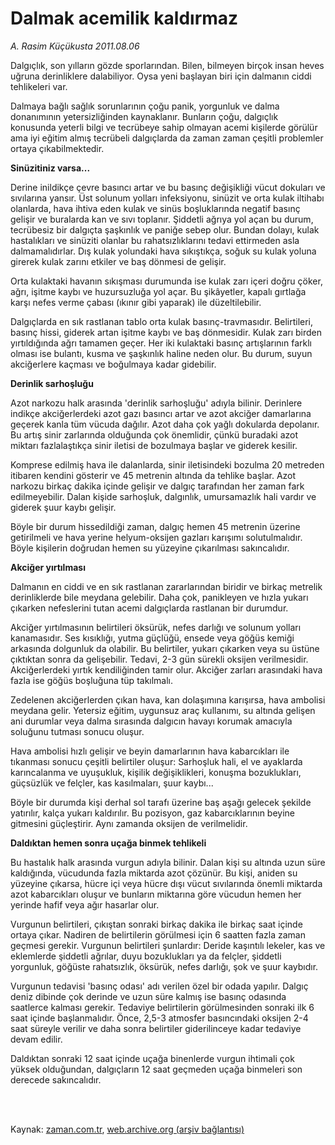 # Dalmak acemilik kaldırmaz

*A. Rasim Küçükusta 2011.08.06*

<td class="columnist-detail">
<p>Dalgıçlık, son yılların gözde sporlarından. Bilen, bilmeyen birçok insan heves uğruna derinliklere dalabiliyor. Oysa yeni başlayan biri için dalmanın ciddi tehlikeleri var.</p>
<p>
<div id="haberMetinDiv">
<p>Dalmaya bağlı sağlık sorunlarının çoğu panik, yorgunluk ve dalma donanımının yetersizliğinden kaynaklanır. Bunların çoğu, dalgıçlık konusunda yeterli bilgi ve tecrübeye sahip olmayan acemi kişilerde görülür ama iyi eğitim almış tecrübeli dalgıçlarda da zaman zaman çeşitli problemler ortaya çıkabilmektedir. 
<p><b>Sinüzitiniz varsa...</b>
<p>Derine inildikçe çevre basıncı artar ve bu basınç değişikliği vücut dokuları ve sıvılarına yansır. Üst solunum yolları infeksiyonu, sinüzit ve orta kulak iltihabı olanlarda, hava ihtiva eden kulak ve sinüs boşluklarında negatif basınç gelişir ve buralarda kan ve sıvı toplanır. Şiddetli ağrıya yol açan bu durum, tecrübesiz bir dalgıçta şaşkınlık ve paniğe sebep olur. Bundan dolayı, kulak hastalıkları ve sinüziti olanlar bu rahatsızlıklarını tedavi ettirmeden asla dalmamalıdırlar. Dış kulak yolundaki hava sıkıştıkça, soğuk su kulak yoluna girerek kulak zarını etkiler ve baş dönmesi de gelişir.
<p>Orta kulaktaki havanın sıkışması durumunda ise kulak zarı içeri doğru çöker, ağrı, işitme kaybı ve huzursuzluğa yol açar. Bu şikâyetler, kapalı gırtlağa karşı nefes verme çabası (ıkınır gibi yaparak) ile düzeltilebilir.
<p>Dalgıçlarda en sık rastlanan tablo orta kulak basınç-travmasıdır. Belirtileri, basınç hissi, giderek artan işitme kaybı ve baş dönmesidir. Kulak zarı birden yırtıldığında ağrı tamamen geçer. Her iki kulaktaki basınç artışlarının farklı olması ise bulantı, kusma ve şaşkınlık haline neden olur. Bu durum, suyun akciğerlere kaçması ve boğulmaya kadar gidebilir.
<p><b>Derinlik sarhoşluğu</b>
<p>Azot narkozu halk arasında 'derinlik sarhoşluğu' adıyla bilinir. Derinlere indikçe akciğerlerdeki azot gazı basıncı artar ve azot akciğer damarlarına geçerek kanla tüm vücuda dağılır. Azot daha çok yağlı dokularda depolanır. Bu artış sinir zarlarında olduğunda çok önemlidir, çünkü buradaki azot miktarı fazlalaştıkça sinir iletisi de bozulmaya başlar ve giderek kesilir.
<p>Komprese edilmiş hava ile dalanlarda, sinir iletisindeki bozulma 20 metreden itibaren kendini gösterir ve 45 metrenin altında da tehlike başlar. Azot narkozu birkaç dakika içinde gelişir ve dalgıç tarafından her zaman fark edilmeyebilir. Dalan kişide sarhoşluk, dalgınlık, umursamazlık hali vardır ve giderek şuur kaybı gelişir.
<p>Böyle bir durum hissedildiği zaman, dalgıç hemen 45 metrenin üzerine getirilmeli ve hava yerine helyum-oksijen gazları karışımı solutulmalıdır. Böyle kişilerin doğrudan hemen su yüzeyine çıkarılması sakıncalıdır.
<p><b>Akciğer yırtılması</b>
<p>Dalmanın en ciddi ve en sık rastlanan zararlarından biridir ve birkaç metrelik derinliklerde bile meydana gelebilir. Daha çok, panikleyen ve hızla yukarı çıkarken nefeslerini tutan acemi dalgıçlarda rastlanan bir durumdur.
<p>Akciğer yırtılmasının belirtileri öksürük, nefes darlığı ve solunum yolları kanamasıdır. Ses kısıklığı, yutma güçlüğü, ensede veya göğüs kemiği arkasında dolgunluk da olabilir. Bu belirtiler, yukarı çıkarken veya su üstüne çıktıktan sonra da gelişebilir. Tedavi, 2-3 gün sürekli oksijen verilmesidir. Akciğerlerdeki yırtık kendiliğinden tamir olur. Akciğer zarları arasındaki hava fazla ise göğüs boşluğuna tüp takılmalı.
<p>Zedelenen akciğerlerden çıkan hava, kan dolaşımına karışırsa, hava ambolisi meydana gelir. Yetersiz eğitim, uygunsuz araç kullanımı, su altında gelişen ani durumlar veya dalma sırasında dalgıcın havayı korumak amacıyla soluğunu tutması sonucu oluşur.
<p>Hava ambolisi hızlı gelişir ve beyin damarlarının hava kabarcıkları ile tıkanması sonucu çeşitli belirtiler oluşur: Sarhoşluk hali, el ve ayaklarda karıncalanma ve uyuşukluk, kişilik değişiklikleri, konuşma bozuklukları, güçsüzlük ve felçler, kas kasılmaları, şuur kaybı...
<p>Böyle bir durumda kişi derhal sol tarafı üzerine baş aşağı gelecek şekilde yatırılır, kalça yukarı kaldırılır. Bu pozisyon, gaz kabarcıklarının beyine gitmesini güçleştirir. Aynı zamanda oksijen de verilmelidir.
<p><b>Daldıktan hemen sonra uçağa binmek tehlikeli</b>
<p>Bu hastalık halk arasında vurgun adıyla bilinir. Dalan kişi su altında uzun süre kaldığında, vücudunda fazla miktarda azot çözünür. Bu kişi, aniden su yüzeyine çıkarsa, hücre içi veya hücre dışı vücut sıvılarında önemli miktarda azot kabarcıkları oluşur ve bunların miktarına göre vücudun hemen her yerinde hafif veya ağır hasarlar olur.
<p>Vurgunun belirtileri, çıkıştan sonraki birkaç dakika ile birkaç saat içinde ortaya çıkar. Nadiren de belirtilerin görülmesi için 6 saatten fazla zaman geçmesi gerekir. Vurgunun belirtileri şunlardır: Deride kaşıntılı lekeler, kas ve eklemlerde şiddetli ağrılar, duyu bozuklukları ya da felçler, şiddetli yorgunluk, göğüste rahatsızlık, öksürük, nefes darlığı, şok ve şuur kaybıdır.
<p>Vurgunun tedavisi 'basınç odası' adı verilen özel bir odada yapılır. Dalgıç deniz dibinde çok derinde ve uzun süre kalmış ise basınç odasında saatlerce kalması gerekir. Tedaviye belirtilerin görülmesinden sonraki ilk 6 saat içinde başlanmalıdır. Önce, 2,5-3 atmosfer basıncındaki oksijen 2-4 saat süreyle verilir ve daha sonra belirtiler giderilinceye kadar tedaviye devam edilir.
<p>Daldıktan sonraki 12 saat içinde uçağa binenlerde vurgun ihtimali çok yüksek olduğundan, dalgıçların 12 saat geçmeden uçağa binmeleri son derecede sakıncalıdır.</p></p></p></p></p></p></p></p></p></p></p></p></p></p></p></p></p></p></p></p></div>
</p>


<p><br>
		 </br></p></td>

Kaynak: [zaman.com.tr](http://zaman.com.tr/yazar.do?yazino=1165809), [web.archive.org (arşiv bağlantısı)](http://web.archive.org/web/20111218041303/http://zaman.com.tr/yazar.do?yazino=1165809)

